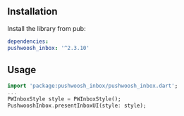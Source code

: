 ## Installation

Install the library from pub:

```yaml
dependencies:
pushwoosh_inbox: '^2.3.10'
```

## Usage
```dart
import 'package:pushwoosh_inbox/pushwoosh_inbox.dart';
...
PWInboxStyle style = PWInboxStyle();
PushwooshInbox.presentInboxUI(style: style);
```
